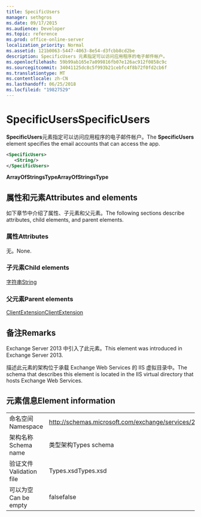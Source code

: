 ```yaml
---
title: SpecificUsers
manager: sethgros
ms.date: 09/17/2015
ms.audience: Developer
ms.topic: reference
ms.prod: office-online-server
localization_priority: Normal
ms.assetid: 121b0063-5447-4063-8e54-d3fcbb8cd2be
description: SpecificUsers 元素指定可以访问应用程序的电子邮件帐户。
ms.openlocfilehash: 59b99ab165e7a099816fb07e126ac912f0858c9c
ms.sourcegitcommit: 34041125dc8c5f993b21cebfc4f8b72f0fd2cb6f
ms.translationtype: MT
ms.contentlocale: zh-CN
ms.lasthandoff: 06/25/2018
ms.locfileid: "19827529"
---
```

# <a name="specificusers"></a><span data-ttu-id="bb3d8-103">SpecificUsers</span><span class="sxs-lookup"><span data-stu-id="bb3d8-103">SpecificUsers</span></span>

<span data-ttu-id="bb3d8-104">**SpecificUsers**元素指定可以访问应用程序的电子邮件帐户。</span><span class="sxs-lookup"><span data-stu-id="bb3d8-104">The **SpecificUsers** element specifies the email accounts that can access the app.</span></span> 
  
```XML
<SpecificUsers>
   <String/>
</SpecificUsers>
```

 <span data-ttu-id="bb3d8-105">**ArrayOfStringsType**</span><span class="sxs-lookup"><span data-stu-id="bb3d8-105">**ArrayOfStringsType**</span></span>
## <a name="attributes-and-elements"></a><span data-ttu-id="bb3d8-106">属性和元素</span><span class="sxs-lookup"><span data-stu-id="bb3d8-106">Attributes and elements</span></span>

<span data-ttu-id="bb3d8-107">如下章节中介绍了属性、子元素和父元素。</span><span class="sxs-lookup"><span data-stu-id="bb3d8-107">The following sections describe attributes, child elements, and parent elements.</span></span>
  
### <a name="attributes"></a><span data-ttu-id="bb3d8-108">属性</span><span class="sxs-lookup"><span data-stu-id="bb3d8-108">Attributes</span></span>

<span data-ttu-id="bb3d8-109">无。</span><span class="sxs-lookup"><span data-stu-id="bb3d8-109">None.</span></span>
  
### <a name="child-elements"></a><span data-ttu-id="bb3d8-110">子元素</span><span class="sxs-lookup"><span data-stu-id="bb3d8-110">Child elements</span></span>

[<span data-ttu-id="bb3d8-111">字符串</span><span class="sxs-lookup"><span data-stu-id="bb3d8-111">String</span></span>](string.md)
  
### <a name="parent-elements"></a><span data-ttu-id="bb3d8-112">父元素</span><span class="sxs-lookup"><span data-stu-id="bb3d8-112">Parent elements</span></span>

[<span data-ttu-id="bb3d8-113">ClientExtension</span><span class="sxs-lookup"><span data-stu-id="bb3d8-113">ClientExtension</span></span>](clientextension.md)
  
## <a name="remarks"></a><span data-ttu-id="bb3d8-114">备注</span><span class="sxs-lookup"><span data-stu-id="bb3d8-114">Remarks</span></span>

<span data-ttu-id="bb3d8-115">Exchange Server 2013 中引入了此元素。</span><span class="sxs-lookup"><span data-stu-id="bb3d8-115">This element was introduced in Exchange Server 2013.</span></span>
  
<span data-ttu-id="bb3d8-116">描述此元素的架构位于承载 Exchange Web Services 的 IIS 虚拟目录中。</span><span class="sxs-lookup"><span data-stu-id="bb3d8-116">The schema that describes this element is located in the IIS virtual directory that hosts Exchange Web Services.</span></span>
  
## <a name="element-information"></a><span data-ttu-id="bb3d8-117">元素信息</span><span class="sxs-lookup"><span data-stu-id="bb3d8-117">Element information</span></span>

|||
|:-----|:-----|
|<span data-ttu-id="bb3d8-118">命名空间</span><span class="sxs-lookup"><span data-stu-id="bb3d8-118">Namespace</span></span>  <br/> |http://schemas.microsoft.com/exchange/services/2006/types  <br/> |
|<span data-ttu-id="bb3d8-119">架构名称</span><span class="sxs-lookup"><span data-stu-id="bb3d8-119">Schema name</span></span>  <br/> |<span data-ttu-id="bb3d8-120">类型架构</span><span class="sxs-lookup"><span data-stu-id="bb3d8-120">Types schema</span></span>  <br/> |
|<span data-ttu-id="bb3d8-121">验证文件</span><span class="sxs-lookup"><span data-stu-id="bb3d8-121">Validation file</span></span>  <br/> |<span data-ttu-id="bb3d8-122">Types.xsd</span><span class="sxs-lookup"><span data-stu-id="bb3d8-122">Types.xsd</span></span>  <br/> |
|<span data-ttu-id="bb3d8-123">可以为空</span><span class="sxs-lookup"><span data-stu-id="bb3d8-123">Can be empty</span></span>  <br/> |<span data-ttu-id="bb3d8-124">false</span><span class="sxs-lookup"><span data-stu-id="bb3d8-124">false</span></span>  <br/> |
   

